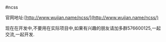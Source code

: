 #ncss

官网地址:[http://www.wujian.name/ncss/](http://www.wujian.name/ncss/)

现在在开发中,不要用在实际项目中,如果有兴趣的朋友请加多群576600125,一起交流,一起开发.